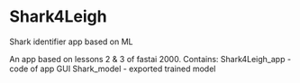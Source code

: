 # Shark4Leigh
Shark identifier app based on ML

An app based on lessons 2 & 3 of fastai 2000.
Contains:
  Shark4Leigh_app - code of app GUI
  Shark_model - exported trained model
